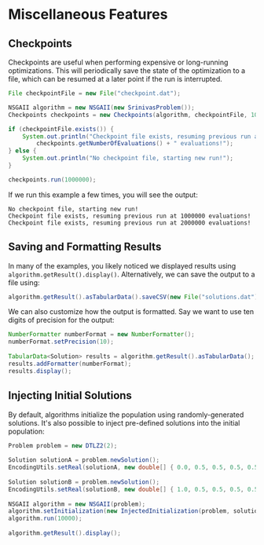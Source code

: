 # Miscellaneous Features

## Checkpoints

Checkpoints are useful when performing expensive or long-running optimizations.  This will periodically save
the state of the optimization to a file, which can be resumed at a later point if the run is interrupted.

```java
File checkpointFile = new File("checkpoint.dat");

NSGAII algorithm = new NSGAII(new SrinivasProblem());
Checkpoints checkpoints = new Checkpoints(algorithm, checkpointFile, 1000);

if (checkpointFile.exists()) {
    System.out.println("Checkpoint file exists, resuming previous run at " +
        checkpoints.getNumberOfEvaluations() + " evaluations!");
} else {
    System.out.println("No checkpoint file, starting new run!");
}

checkpoints.run(1000000);
```

If we run this example a few times, you will see the output:

```
No checkpoint file, starting new run!
Checkpoint file exists, resuming previous run at 1000000 evaluations!
Checkpoint file exists, resuming previous run at 2000000 evaluations!
```

## Saving and Formatting Results

In many of the examples, you likely noticed we displayed results using `algorithm.getResult().display()`.
Alternatively, we can save the output to a file using:

```java
algorithm.getResult().asTabularData().saveCSV(new File("solutions.dat"));
```

We can also customize how the output is formatted.  Say we want to use ten digits of precision
for the output:

```java
NumberFormatter numberFormat = new NumberFormatter();
numberFormat.setPrecision(10);
		
TabularData<Solution> results = algorithm.getResult().asTabularData();
results.addFormatter(numberFormat);
results.display();
```

## Injecting Initial Solutions

By default, algorithms initialize the population using randomly-generated solutions.  It's also possible to
inject pre-defined solutions into the initial population:

```java
Problem problem = new DTLZ2(2);
		
Solution solutionA = problem.newSolution();
EncodingUtils.setReal(solutionA, new double[] { 0.0, 0.5, 0.5, 0.5, 0.5, 0.5, 0.5, 0.5, 0.5, 0.5, 0.5 });
		
Solution solutionB = problem.newSolution();
EncodingUtils.setReal(solutionB, new double[] { 1.0, 0.5, 0.5, 0.5, 0.5, 0.5, 0.5, 0.5, 0.5, 0.5, 0.5 });
		
NSGAII algorithm = new NSGAII(problem);	
algorithm.setInitialization(new InjectedInitialization(problem, solutionA, solutionB));
algorithm.run(10000);
		
algorithm.getResult().display();
```
